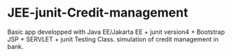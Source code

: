 # JEE-junit-Credit-management
Basic app developped with Java EE/Jakarta EE + junit version4 + Bootstrap
JSP + SERVLET + junit Testing Class.
simulation of credit management in bank.
